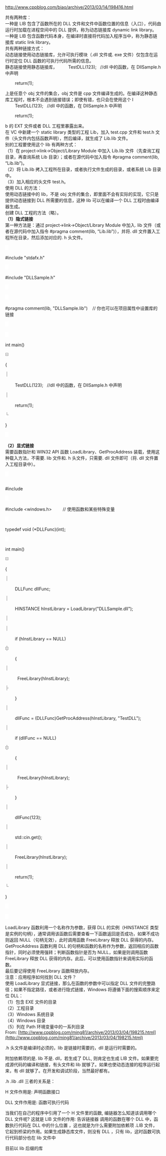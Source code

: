 http://www.cppblog.com/biao/archive/2013/03/14/198416.html

共有两种库：  
一种是 LIB 包含了函数所在的 DLL 文件和文件中函数位置的信息（入口），代码由运行时加载在进程空间中的 DLL 提供，称为动态链接库 dynamic link library。  
一种是 LIB 包含函数代码本身，在编译时直接将代码加入程序当中，称为静态链接库 static link library。  
共有两种链接方式：  
动态链接使用动态链接库，允许可执行模块（.dll 文件或. exe 文件）仅包含在运行时定位 DLL 函数的可执行代码所需的信息。  
静态链接使用静态链接库，
        TestDLL(123);   //dll 中的函数，在 DllSample.h 中声明  


        return(1);  


上是任意个 obj 文件的集合，obj 文件是 cpp 文件编译生成的。在编译这种静态库工程时，根本不会遇到链接错误；即使有错，也只会在使用这个 l
        TestDLL(123);   //dll 中的函数，在 DllSample.h 中声明  


        return(1);  


b 的 EXT 文件或者 DLL 工程里暴露出来。  
在 VC 中新建一个 static library 类型的工程 Lib，加入 test.cpp 文件和 test.h 文件（头文件内包括函数声明），然后编译，就生成了 Lib.lib 文件。  
别的工程要使用这个 lib 有两种方式：  
（1）在 project->link->Object/Library Module 中加入 Lib.lib 文件（先查询工程目录，再查询系统 Lib 目录）；或者在源代码中加入指令 #pragma comment(lib, “Lib.lib”)。  
（2）将 Lib.lib 拷入工程所在目录，或者执行文件生成的目录，或者系统 Lib 目录中。  
（3）加入相应的头文件 test.h。  
使用 DLL 的方法：  
使用动态链接中的 lib，不是 obj 文件的集合，即里面不会有实际的实现，它只是提供动态链接到 DLL 所需要的信息，这种 lib 可以在编译一个 DLL 工程时由编译器生成。  
创建 DLL 工程的方法（略）。  
**（1）隐式链接**  
第一种方法是：通过 project->link->Object/Library Module 中加入. lib 文件（或者在源代码中加入指令 #pragma comment(lib, “Lib.lib”)），并将. dll 文件置入工程所在目录，然后添加对应的. h 头文件。

![](<assets/1680873938487.png>)

#include "stdafx.h"  

![](<assets/1680873938545.png>)

#include "DLLSample.h"  

![](<assets/1680873938607.png>)

  

![](<assets/1680873938660.png>)

#pragma comment(lib, "DLLSample.lib")    // 你也可以在项目属性中设置库的链接  

![](<assets/1680873938713.png>)

  

![](<assets/1680873938766.png>)

int main()  

![](<assets/1680873938825.png>)

{  

![](<assets/1680873938889.png>)

        TestDLL(123);   //dll 中的函数，在 DllSample.h 中声明  

![](<assets/1680873938951.png>)

        return(1);  

![](<assets/1680873939009.png>)

}  

![](<assets/1680873939063.png>)

**（2）显式链接**  
需要函数指针和 WIN32 API 函数 LoadLibrary、GetProcAddress 装载，使用这种载入方法，不需要. lib 文件和. h 头文件，只需要. dll 文件即可（将. dll 文件置入工程目录中）。

![](<assets/1680873939119.png>)
```c++ nums
```
#include <iostream>  

![](<assets/1680873939173.png>)

#include <windows.h>         // 使用函数和某些特殊变量  

![](<assets/1680873939232.png>)

typedef void (*DLLFunc)(int);  

![](<assets/1680873939287.png>)

int main()  

![](<assets/1680873939342.png>)

{  

![](<assets/1680873939397.png>)

        DLLFunc dllFunc;  

![](<assets/1680873939450.png>)

        HINSTANCE hInstLibrary = LoadLibrary("DLLSample.dll");  

![](<assets/1680873939504.png>)

  

![](<assets/1680873939560.png>)

        if (hInstLibrary == NULL)  

![](<assets/1680873939614.png>)

        {  

![](<assets/1680873939670.png>)

          FreeLibrary(hInstLibrary);  

![](<assets/1680873939730.png>)

        }  

![](<assets/1680873939789.png>)

        dllFunc = (DLLFunc)GetProcAddress(hInstLibrary, "TestDLL");  

![](<assets/1680873939853.png>)

        if (dllFunc == NULL)  

![](<assets/1680873939914.png>)

        {  

![](<assets/1680873939967.png>)

          FreeLibrary(hInstLibrary);  

![](<assets/1680873940023.png>)

        }  

![](<assets/1680873940077.png>)

        dllFunc(123);  

![](<assets/1680873940136.png>)

        std::cin.get();  

![](<assets/1680873940240.png>)

        FreeLibrary(hInstLibrary);  

![](<assets/1680873940304.png>)

        return(1);  

![](<assets/1680873940362.png>)

}  

![](<assets/1680873940421.png>)

  

![](<assets/1680873940475.png>)

LoadLibrary 函数利用一个名称作为参数，获得 DLL 的实例（HINSTANCE 类型是实例的句柄），通常调用该函数后需要查看一下函数返回是否成功，如果不成功则返回 NULL（句柄无效），此时调用函数 FreeLibrary 释放 DLL 获得的内存。  
GetProcAddress 函数利用 DLL 的句柄和函数的名称作为参数，返回相应的函数指针，同时必须使用强转；判断函数指针是否为 NULL，如果是则调用函数 FreeLibrary 释放 DLL 获得的内存。此后，可以使用函数指针来调用实际的函数。  
最后要记得使用 FreeLibrary 函数释放内存。  
注意：应用程序如何找到 DLL 文件？  
使用 LoadLibrary 显式链接，那么在函数的参数中可以指定 DLL 文件的完整路径；如果不指定路径，或者进行隐式链接，Windows 将遵循下面的搜索顺序来定位 DLL：  
（1）包含 EXE 文件的目录  
（2）工程目录  
（3）Windows 系统目录  
（4）Windows 目录  
（5）列在 Path 环境变量中的一系列目录  
From: [http://www.cppblog.com/ming81/archive/2013/03/04/198215.html](http://www.cppblog.com/ming81/archive/2013/03/04/198215.html)  

.h 头文件是编译时必须的，lib 是链接时需要的，dll 是运行时需要的。

附加依赖项的是. lib 不是. dll，若生成了 DLL, 则肯定也生成 LIB 文件。如果要完成源代码的编译和链接，有头文件和 lib 就够了。如果也使动态连接的程序运行起来，有 dll 就够了。在开发和调试阶段，当然最好都有。

.h .lib .dll 三者的关系是：

H 文件作用是: 声明函数接口 

DLL 文件作用是: 函数可执行代码 

当我们在自己的程序中引用了一个 H 文件里的函数, 编链器怎么知道该调用哪个 DLL 文件呢? 这就是 LIB 文件的作用: 告诉链接器 调用的函数在哪个 DLL 中，函数执行代码在 DLL 中的什么位置 ，这也就是为什么需要附加依赖项 .LIB 文件，它起到桥梁的作用。如果生成静态库文件，则没有 DLL ，只有 lib，这时函数可执行代码部分也在 lib 文件中

目前以 lib 后缀的库